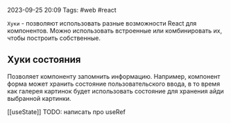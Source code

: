 2023-09-25 20:09
Tags: #web #react

`Хуки` - позволяют использовать разные возможности React для компонентов. Можно использовать встроенные или комбинировать их, чтобы построить собственные.
## Хуки состояния

Позволяет компоненту запомнить информацию. Например, компонент форма может хранить состояние пользовательского ввода, в то время как галерея картинок будет использовать состояние для хранения айди выбранной картинки.

[[useState]]
TODO: написать про useRef